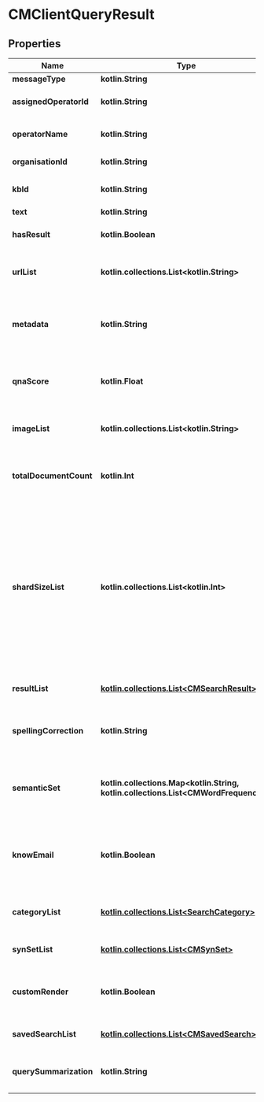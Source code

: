 
# CMClientQueryResult

## Properties
Name | Type | Description | Notes
------------ | ------------- | ------------- | -------------
**messageType** | **kotlin.String** |  | 
**assignedOperatorId** | **kotlin.String** | A unique id for this operator&#39;s session. | 
**operatorName** | **kotlin.String** | the name of the operator for clients | 
**organisationId** | **kotlin.String** | the organisation (its guid id). | 
**kbId** | **kotlin.String** | the knowledge-base id (its guid id) | 
**text** | **kotlin.String** | the text sent. | 
**hasResult** | **kotlin.Boolean** | is there a result/reply or not? | 
**urlList** | **kotlin.collections.List&lt;kotlin.String&gt;** | a list of reference urls associated with this answer | 
**metadata** | **kotlin.String** | metadata associated with the Question/Answer pair, user defined. | 
**qnaScore** | **kotlin.Float** | how well the Q&amp;A matcher performed a value between 0.0 and 1.0 | 
**imageList** | **kotlin.collections.List&lt;kotlin.String&gt;** | A list of image urls associated with the Q&amp;A pair | 
**totalDocumentCount** | **kotlin.Int** | the total number of documents found (but not included necessarily) | 
**shardSizeList** | **kotlin.collections.List&lt;kotlin.Int&gt;** | Index sharding values.  These are used by the internal engine to determine the status of results across different shards in SimSage.  Leave this value alone.  It is set by SimSage.  Pass it back to SimSage as you got it if you&#39;re paginating the same query. | 
**resultList** | [**kotlin.collections.List&lt;CMSearchResult&gt;**](CMSearchResult.md) | the actual search results, one for each item found | 
**spellingCorrection** | **kotlin.String** | a spelling correction suggestion if appropriate and enabled. | 
**semanticSet** | **kotlin.collections.Map&lt;kotlin.String, kotlin.collections.List&lt;CMWordFrequency&gt;&gt;** | A descriptor of semantic categories and words with frequencies in each category | 
**knowEmail** | **kotlin.Boolean** | do we know the email address of this person?  if they&#39;ve supplied it in the past this will be set to true. | 
**categoryList** | [**kotlin.collections.List&lt;SearchCategory&gt;**](SearchCategory.md) | updated categories (if applicable) with updated counts | 
**synSetList** | [**kotlin.collections.List&lt;CMSynSet&gt;**](CMSynSet.md) | A list of syn-sets used in the query | 
**customRender** | **kotlin.Boolean** | Does this source require custom render templates or use ordinary search-results? | 
**savedSearchList** | [**kotlin.collections.List&lt;CMSavedSearch&gt;**](CMSavedSearch.md) | a list of previous searches if applicable | 
**querySummarization** | **kotlin.String** | an optional summarization of the search results | 



